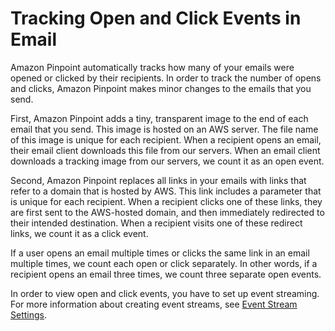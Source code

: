 # Tracking Open and Click Events in Email<a name="channels-email-open-click-tracking"></a>

Amazon Pinpoint automatically tracks how many of your emails were opened or clicked by their recipients\. In order to track the number of opens and clicks, Amazon Pinpoint makes minor changes to the emails that you send\.

First, Amazon Pinpoint adds a tiny, transparent image to the end of each email that you send\. This image is hosted on an AWS server\. The file name of this image is unique for each recipient\. When a recipient opens an email, their email client downloads this file from our servers\. When an email client downloads a tracking image from our servers, we count it as an open event\.

Second, Amazon Pinpoint replaces all links in your emails with links that refer to a domain that is hosted by AWS\. This link includes a parameter that is unique for each recipient\. When a recipient clicks one of these links, they are first sent to the AWS\-hosted domain, and then immediately redirected to their intended destination\. When a recipient visits one of these redirect links, we count it as a click event\.

If a user opens an email multiple times or clicks the same link in an email multiple times, we count each open or click separately\. In other words, if a recipient opens an email three times, we count three separate open events\.

In order to view open and click events, you have to set up event streaming\. For more information about creating event streams, see [Event Stream Settings](settings-event-streams.md)\.